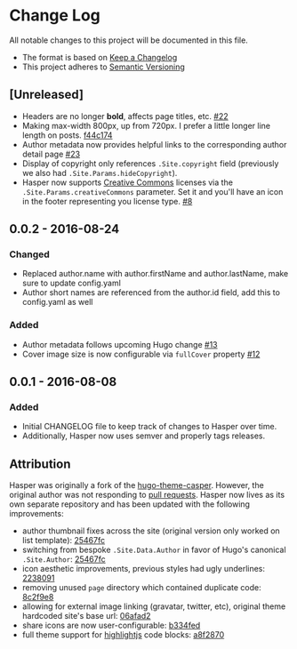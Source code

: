 # Change Log
All notable changes to this project will be documented in this file.

- The format is based on [Keep a Changelog](http://keepachangelog.com/) 
- This project adheres to [Semantic Versioning](http://semver.org/)

## [Unreleased]
- Headers are no longer **bold**, affects page titles, etc. [#22](https://github.com/dencold/hasper/issues/22)
- Making max-width 800px, up from 720px. I prefer a little longer line length on posts. [f44c174](https://github.com/dencold/hasper/commit/f44c17489c5965c2d433126bfebb4df00ee9950f)
- Author metadata now provides helpful links to the corresponding author detail page [#23](https://github.com/dencold/hasper/issues/23)
- Display of copyright only references `.Site.copyright` field (previously we also had `.Site.Params.hideCopyright`).
- Hasper now supports [Creative Commons](https://creativecommons.org/choose/) licenses via the `.Site.Params.creativeCommons` parameter. Set it and you'll have an icon in the footer representing you license type. [#8](https://github.com/dencold/hasper/issues/8)

## 0.0.2 - 2016-08-24
### Changed
- Replaced author.name with author.firstName and author.lastName, make sure to update config.yaml
- Author short names are referenced from the author.id field, add this to config.yaml as well

### Added
- Author metadata follows upcoming Hugo change [#13](https://github.com/dencold/hasper/issues/13)
- Cover image size is now configurable via `fullCover` property [#12](https://github.com/dencold/hasper/issues/12)

## 0.0.1 - 2016-08-08
### Added
- Initial CHANGELOG file to keep track of changes to Hasper over time.
- Additionally, Hasper now uses semver and properly tags releases.

## Attribution

Hasper was originally a fork of the [hugo-theme-casper](https://github.com/vjeantet/hugo-theme-casper). However, the original author was not responding to [pull requests](https://github.com/vjeantet/hugo-theme-casper/pull/41). Hasper now lives as its own separate repository and has been updated with the following improvements: 

- author thumbnail fixes across the site (original version only worked on list template): [25467fc](https://github.com/dencold/hasper/commit/25467fc92ca611ae7a6d517c16b47cdac0ae9dcb)
- switching from bespoke `.Site.Data.Author` in favor of Hugo's canonical `.Site.Author`: [25467fc](https://github.com/dencold/hasper/commit/25467fc92ca611ae7a6d517c16b47cdac0ae9dcb)
- icon aesthetic improvements, previous styles had ugly underlines: [2238091](https://github.com/dencold/hasper/commit/22380914098cbf0dad119be18d7727521f097a29)
- removing unused `page` directory which contained duplicate code: [8c2f9e8](https://github.com/dencold/hasper/commit/8c2f9e8c5b138d89e1b5e2c39d2d6210c928ad9f)
- allowing for external image linking (gravatar, twitter, etc), original theme hardcoded site's base url: [06afad2](https://github.com/dencold/hasper/commit/06afad23845e6e51c0ac55cef29c2e7caf7878d5)
- share icons are now user-configurable: [b334fed](https://github.com/dencold/hasper/commit/b334fed9c5e88447b98e5908c362f3d165e1ee02)
- full theme support for [highlightjs](https://highlightjs.org/) code blocks: [a8f2870](https://github.com/dencold/hasper/commit/a8f2870b03a5d48075129372ad7f499f0ac4c2d4)
